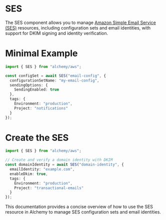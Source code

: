# SES

The SES component allows you to manage [Amazon Simple Email Service (SES)](https://aws.amazon.com/ses/) resources, including configuration sets and email identities, with support for DKIM signing and identity verification.

# Minimal Example

```ts
import { SES } from "alchemy/aws";

const configSet = await SES("email-config", {
  configurationSetName: "my-email-config",
  sendingOptions: {
    SendingEnabled: true
  },
  tags: {
    Environment: "production",
    Project: "notifications"
  }
});
```

# Create the SES

```ts
import { SES } from "alchemy/aws";

// Create and verify a domain identity with DKIM
const domainIdentity = await SES("domain-identity", {
  emailIdentity: "example.com",
  enableDkim: true,
  tags: {
    Environment: "production",
    Project: "transactional-emails"
  }
});
```

This documentation provides a concise overview of how to use the SES resource in Alchemy to manage SES configuration sets and email identities.